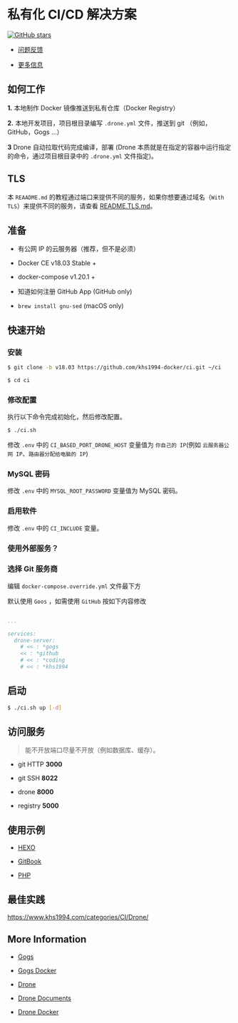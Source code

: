 # 私有化 CI/CD 解决方案

[![GitHub stars](https://img.shields.io/github/stars/khs1994-docker/ci.svg?style=social&label=Stars)](https://github.com/khs1994-docker/ci)

* [问题反馈](https://github.com/khs1994-docker/ci/issues)

* [更多信息](https://www.khs1994.com/categories/CI/Drone/)

## 如何工作

**1.** 本地制作 Docker 镜像推送到私有仓库（Docker Registry）

**2.** 本地开发项目，项目根目录编写 `.drone.yml` 文件，推送到 git （例如，GitHub，Gogs ...）

**3** Drone 自动拉取代码完成编译，部署 (Drone 本质就是在指定的容器中运行指定的命令，通过项目根目录中的 `.drone.yml` 文件指定)。

## TLS

本 `REAADME.md` 的教程通过端口来提供不同的服务，如果你想要通过域名（`With TLS`）来提供不同的服务，请查看 [README.TLS.md](README.TLS.md)。

## 准备

* 有公网 IP 的云服务器（推荐，但不是必须）

* Docker CE v18.03 Stable +

* docker-compose v1.20.1 +

* 知道如何注册 GitHub App (GitHub only)

* `brew install gnu-sed` (macOS only)

## 快速开始

### 安装

```bash
$ git clone -b v18.03 https://github.com/khs1994-docker/ci.git ~/ci

$ cd ci
```

### 修改配置

执行以下命令完成初始化，然后修改配置。

```bash
$ ./ci.sh
```

修改 `.env` 中的 `CI_BASED_PORT_DRONE_HOST` 变量值为 `你自己的 IP`(例如 `云服务器公网 IP`、`路由器分配给电脑的 IP`)

### MySQL 密码

修改 `.env` 中的 `MYSQL_ROOT_PASSWORD` 变量值为 MySQL 密码。

### 启用软件

修改 `.env` 中的 `CI_INCLUDE` 变量。

### 使用外部服务？

### 选择 Git 服务商

编辑 `docker-compose.override.yml` 文件最下方

默认使用 `Goos` ，如需使用 `GitHub` 按如下内容修改

```yaml

...

services:
  drone-server:
    # << : *gogs
    << : *github
    # << : *coding
    # << : *khs1994
```

## 启动

```bash
$ ./ci.sh up [-d]
```

## 访问服务

> 能不开放端口尽量不开放（例如数据库、缓存）。

* git HTTP **3000**

* git SSH **8022**

* drone **8000**

* registry **5000**

## 使用示例

* [HEXO](https://github.com/khs1994-php/hexo)

* [GitBook](https://github.com/khs1994-php/gitbook)

* [PHP](https://github.com/khs1994-php/tencent-ai)

## 最佳实践

https://www.khs1994.com/categories/CI/Drone/

## More Information

* [Gogs](https://github.com/gogits/gogs)

* [Gogs Docker](https://github.com/gogits/gogs/tree/master/docker)

* [Drone](https://github.com/drone)

* [Drone Documents](http://docs.drone.io/)

* [Drone Docker](https://store.docker.com/profiles/drone)
